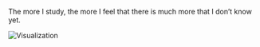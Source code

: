 
The more I study, the more I feel that there is much more that I don’t know yet.

![Visualization]([http://url/to/img.png](https://github.com/naiborhujosua/naiborhujosua/blob/master/visualization.jpeg))
